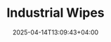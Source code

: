 ---
type: product
layout: product
date: 2025-04-14T13:09:43+04:00
sitemap:
  priority: 1
  changefreq: "weekly"

# SEO metadata
seoTitleSuffix: "Heavy-Duty Shop Towels"
seoDescription: >-
  Professional-grade industrial wipes from Nutcracker Pro. 1050 heavy-duty wipes per roll, perfect for automotive shops and service centers. Durable, lint-free, solvent-resistant, and budget-friendly. Save up to 40% compared to rental shop towels.

# Page content
title: "**Industrial Wipes**"
description: >-
  Our industrial wipe rolls deliver exceptional performance for automotive professionals. Each roll contains 1050 heavy-duty wipes that effectively tackle oil, grease, and fluids while leaving minimal lint. Specifically engineered for dealerships and service centers, these durable wipes withstand heavy use without tearing. Our cost-effective pricing helps reduce your maintenance budget while ensuring you maintain a reliable supply.

# price section
priceSection:
  title: "Unbeatable price"

# benefitsContent
benefitsImages:
  - image: "/images/wipes/product-main.jpg"
    alt: "Industrial wipes"

# benefitsContent
benefitsBlocks:
  - title: "Built for Automotive Shops"
    text: >-
      An effective cleaning solution for dealerships, service centers, and repair shops. Handles oil, grease, and fluids with ease.
  - title: "Strong and Absorbent"
    text: >-
      Durable texture holds up under tough conditions without falling apart. Quickly soaks up spills and grime.
  - title: "Multipurpose Use"
    text: >-
      Compatible with most solvents for effective cleaning in any shop. Works on tools, surfaces, and equipment.
  - title: "Budget-Friendly Supply"
    text: >-
      Cleaning cloths need frequent replacement—our pricing makes stocking up affordable. Keep a steady supply without overspending.
  - title: "Clean Finish"
    text: >-
      Minimal lint material leaves no residue, ensuring a professional result on every surface. Ideal for interiors, windshields, and precision components.
  - title: "Consistent Dispensing"
    text: >-
      Designed for Tork floor dispensers for fast, one-handed access. Controlled tear-off reduces waste and improves workflow.

# gallery section
gallery:
  id: "product-gallery"
  items:
    - image: "images/wipes/gallery-4.jpg"
      alt: "Industrial wipes effectively cleaning greasy automotive parts"
    - image: "images/wipes/gallery-5.jpg"
      alt: "Heavy-duty shop wipes in Tork floor dispenser for easy access"
    - image: "images/wipes/gallery-6.jpg"
      alt: "Industrial wipes demonstrating superior absorption of automotive fluids"

# testimonials section
testimonials:
  title: "# Customer reviews"
  items:
    - name: "Marty"
      text: >-
        I've gone through a lot of shop towels, but these hold up better than most. They soak up oil and grease fast and don't rip apart while scrubbing. I even use them for washing my car—one towel cleans all four wheels without falling apart. A roll lasts a while, and for the price, it's a solid deal.
    - name: "Andrew J."
      text: >-
        These absorb more liquid than any others I've used. I get through fewer towels per job, which means less waste and more savings. They fit my dispenser perfectly, tear off cleanly, and hold up under heavy use. I'll be buying more.
    - name: "KJ"
      text: >-
        Grabbed these for my workshop, and they're holding up great. No shredding, no mess—just solid, reliable cleaning cloths. I can rinse and reuse them a few times before tossing them, and they handle everything from tools to workbenches. Definitely worth it.
    - name: "Jennifer"
      text: >-
        These are the perfect middle ground between disposable towels and actual shop rags. Tough enough to scrub grease, but soft enough to wipe down surfaces without leaving lint. The roll format makes them easy to grab when needed, and they work with most solvents.
    - name: "Silver"
      text: >-
        Tried these out after using a more expensive brand, and I'm sticking with them. Thick, durable, and they don't leave a mess behind. They work better than the ones we used to buy, and I end up using fewer per job. Definitely ordering again.
    - name: "Jack Benedict"
      text: >-
        Bought these for the garage but ended up keeping a roll in my truck too. They're great for quick cleanups—oil, grease, spills, you name it. Unlike regular paper towels, they don't disintegrate when wet, and they're strong enough to wipe down tools and surfaces without leaving behind shreds.

# FAQ section
faq:
  titleColored: "F.A.Q."
  questions:
    - question: "How durable are these wipes for heavy-duty cleaning tasks?"
      answer: >-
        Our industrial wipes are specifically engineered for automotive and industrial environments. They maintain their strength even when wet, allowing for thorough cleaning of tools and equipment without falling apart. The tough texture holds up to scrubbing while still being soft enough to prevent scratches.
    - question: "Are these wipes compatible with common automotive solvents?"
      answer: >-
        Yes, these wipes are designed to work effectively with most automotive solvents and cleaning solutions. They maintain their integrity when used with degreasers, brake cleaners, and other common shop chemicals, making them versatile for various cleaning tasks.
    - question: "How many wipes come in each roll?"
      answer: >-
        Each roll contains 1050 wipes, providing an excellent balance between convenience and value. The roll size is optimized for standard shop dispensers while ensuring you have enough wipes for multiple days of heavy use.
    - question: "Can these wipes be used on delicate surfaces?"
      answer: >-
        Yes, our wipes are designed with a low-lint formula that makes them safe for use on sensitive surfaces like windshields and interior components. While tough enough for heavy cleaning, they won't leave behind fibers or residue that could affect finish quality.
    - question: "What type of dispenser works with these rolls?"
      answer: >-
        These rolls are designed to fit standard Tork floor-standing dispensers, which are common in automotive shops. The controlled dispensing system allows for easy, one-handed access and clean tear-off, helping reduce waste and improve efficiency in busy shop environments.

---